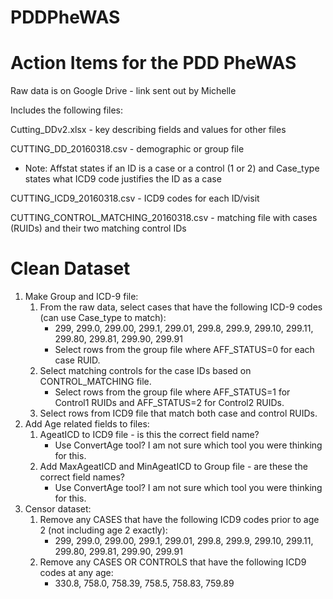 # PDDPheWAS

# Action Items for the PDD PheWAS

Raw data is on Google Drive - link sent out by Michelle

Includes the following files:

Cutting_DDv2.xlsx - key describing fields and values for other files

CUTTING_DD_20160318.csv - demographic or group file

- Note: Affstat states if an ID is a case or a control (1 or 2) and Case_type states what ICD9 code justifies the ID as a case

CUTTING_ICD9_20160318.csv - ICD9 codes for each ID/visit

CUTTING_CONTROL_MATCHING_20160318.csv - matching file with cases (RUIDs) and their two matching control IDs

# Clean Dataset
1. Make Group and ICD-9 file:
    1. From the raw data, select cases that have the following ICD-9 codes (can use Case_type to match): 
    	- 299, 299.0, 299.00, 299.1, 299.01, 299.8, 299.9, 299.10, 299.11, 299.80, 299.81, 299.90, 299.91
        - Select rows from the group file where AFF_STATUS=0 for each case RUID. 
    2. Select matching controls for the case IDs based on CONTROL_MATCHING file.
        - Select rows from the group file where AFF_STATUS=1 for Control1 RUIDs and AFF_STATUS=2 for Control2 RUIDs. 
    3. Select rows from ICD9 file that match both case and control RUIDs.
2. Add Age related fields to files:
    1. AgeatICD to ICD9 file - is this the correct field name?
        - Use ConvertAge tool? I am not sure which tool you were thinking for this.
    2. Add MaxAgeatICD and MinAgeatICD to Group file - are these the correct field names?
        - Use ConvertAge tool? I am not sure which tool you were thinking for this.
4. Censor dataset:
    1. Remove any CASES that have the following ICD9 codes prior to age 2 (not including age 2 exactly):
        - 299, 299.0, 299.00, 299.1, 299.01, 299.8, 299.9, 299.10, 299.11, 299.80, 299.81, 299.90, 299.91
    2. Remove any CASES OR CONTROLS that have the following ICD9 codes at any age:
        - 330.8, 758.0, 758.39, 758.5, 758.83, 759.89
